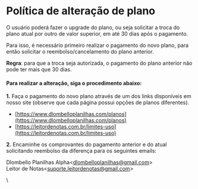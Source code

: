 # Política de alteração de plano

O usuário poderá fazer o upgrade do plano, ou seja solicitar a troca do plano atual por outro de valor superior, em até 30 dias após o pagamento.

Para isso, é necessário primeiro realizar o pagamento do novo plano, para então solicitar o reembolso/cancelamento do plano anterior.

**Regra**: para que a troca seja autorizada, o pagamento do plano anterior não pode ter mais que 30 dias.

#### **Para realizar a alteração, siga o procedimento abaixo:**

**1.** Faça o pagamento do novo plano através de um dos links disponíveis em nosso site (observe que cada página possui opções de planos diferentes).

- [https://www.dlombelloplanilhas.com/planos](https://www.dlombelloplanilhas.com/planos)
- [https://leitordenotas.com.br/limites-uso](https://leitordenotas.com.br/limites-uso)

**2.** Encaminhe os comprovantes do pagamento anterior e do atual solicitando reembolso da diferença para os seguintes emails:

Dlombello Planilhas Alpha<[dlombelloplanilhas@gmail.com](mailto:dlombelloplanilhas@gmail.com)>\
Leitor de Notas<[suporte.leitordenotas@gmail.com](mailto:suporte.leitordenotas@gmail.com)>

\
